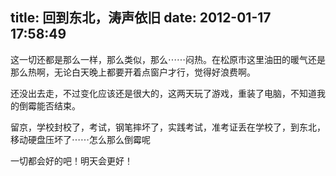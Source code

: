 title: 回到东北，涛声依旧
date: 2012-01-17 17:58:49
---

这一切还都是那么一样，那么类似，那么⋯⋯闷热。在松原市这里油田的暖气还是那么热啊，无论白天晚上都要开着点窗户才行，觉得好浪费啊。

还没出去走，不过变化应该还是很大的，这两天玩了游戏，重装了电脑，不知道我的倒霉能否结束。

留京，学校封校了，考试，钢笔摔坏了，实践考试，准考证丢在学校了，到东北，移动硬盘压坏了⋯⋯怎么那么倒霉呢

一切都会好的吧！明天会更好！